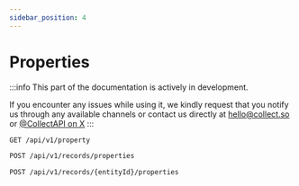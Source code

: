 ```yaml
---
sidebar_position: 4
---
```


# Properties

:::info
This part of the documentation is actively in development.

If you encounter any issues while using it, we kindly
request that you notify us through any available channels or contact us directly at
[hello@collect.so](mailto:hello@collect.so) or [@CollectAPI on X](https://x.com/collectAPI/)
:::

```bash
GET /api/v1/property
```
```bash
POST /api/v1/records/properties
```
```bash
POST /api/v1/records/{entityId}/properties
```